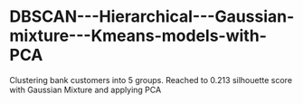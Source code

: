 # DBSCAN---Hierarchical---Gaussian-mixture---Kmeans-models-with-PCA


Clustering bank customers into 5 groups. Reached to 0.213 silhouette score with Gaussian Mixture and applying PCA
